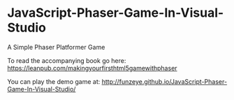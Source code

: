 # JavaScript-Phaser-Game-In-Visual-Studio

A Simple Phaser Platformer Game

To read the accompanying book go here: https://leanpub.com/makingyourfirsthtml5gamewithphaser

You can play the demo game at: http://funzeye.github.io/JavaScript-Phaser-Game-In-Visual-Studio/
